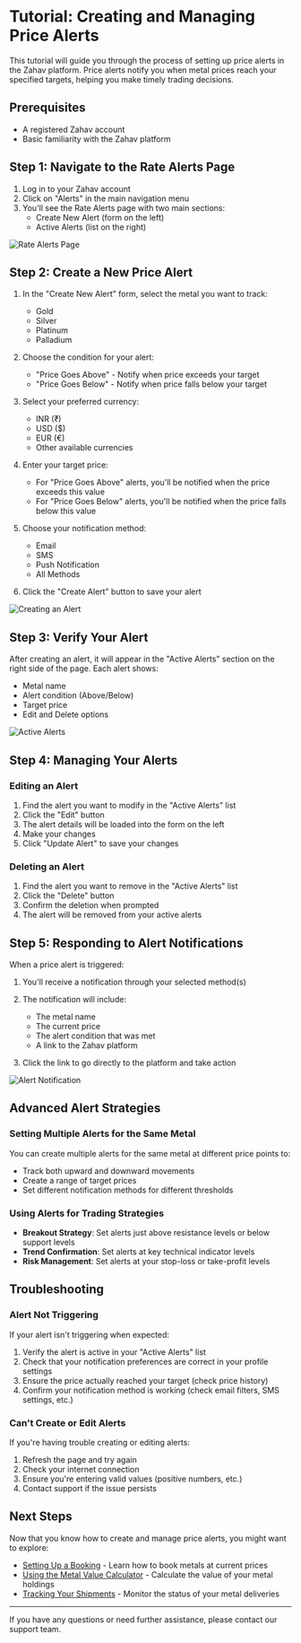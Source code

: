 # Tutorial: Creating and Managing Price Alerts

This tutorial will guide you through the process of setting up price alerts in the Zahav platform. Price alerts notify you when metal prices reach your specified targets, helping you make timely trading decisions.

## Prerequisites

- A registered Zahav account
- Basic familiarity with the Zahav platform

## Step 1: Navigate to the Rate Alerts Page

1. Log in to your Zahav account
2. Click on "Alerts" in the main navigation menu
3. You'll see the Rate Alerts page with two main sections:
   - Create New Alert (form on the left)
   - Active Alerts (list on the right)

![Rate Alerts Page](../assets/images/tutorials/alerts-page.png)

## Step 2: Create a New Price Alert

1. In the "Create New Alert" form, select the metal you want to track:
   - Gold
   - Silver
   - Platinum
   - Palladium

2. Choose the condition for your alert:
   - "Price Goes Above" - Notify when price exceeds your target
   - "Price Goes Below" - Notify when price falls below your target

3. Select your preferred currency:
   - INR (₹)
   - USD ($)
   - EUR (€)
   - Other available currencies

4. Enter your target price:
   - For "Price Goes Above" alerts, you'll be notified when the price exceeds this value
   - For "Price Goes Below" alerts, you'll be notified when the price falls below this value

5. Choose your notification method:
   - Email
   - SMS
   - Push Notification
   - All Methods

6. Click the "Create Alert" button to save your alert

![Creating an Alert](../assets/images/tutorials/create-alert.png)

## Step 3: Verify Your Alert

After creating an alert, it will appear in the "Active Alerts" section on the right side of the page. Each alert shows:

- Metal name
- Alert condition (Above/Below)
- Target price
- Edit and Delete options

![Active Alerts](../assets/images/tutorials/active-alerts.png)

## Step 4: Managing Your Alerts

### Editing an Alert

1. Find the alert you want to modify in the "Active Alerts" list
2. Click the "Edit" button
3. The alert details will be loaded into the form on the left
4. Make your changes
5. Click "Update Alert" to save your changes

### Deleting an Alert

1. Find the alert you want to remove in the "Active Alerts" list
2. Click the "Delete" button
3. Confirm the deletion when prompted
4. The alert will be removed from your active alerts

## Step 5: Responding to Alert Notifications

When a price alert is triggered:

1. You'll receive a notification through your selected method(s)
2. The notification will include:
   - The metal name
   - The current price
   - The alert condition that was met
   - A link to the Zahav platform

3. Click the link to go directly to the platform and take action

![Alert Notification](../assets/images/tutorials/alert-notification.png)

## Advanced Alert Strategies

### Setting Multiple Alerts for the Same Metal

You can create multiple alerts for the same metal at different price points to:
- Track both upward and downward movements
- Create a range of target prices
- Set different notification methods for different thresholds

### Using Alerts for Trading Strategies

- **Breakout Strategy**: Set alerts just above resistance levels or below support levels
- **Trend Confirmation**: Set alerts at key technical indicator levels
- **Risk Management**: Set alerts at your stop-loss or take-profit levels

## Troubleshooting

### Alert Not Triggering

If your alert isn't triggering when expected:

1. Verify the alert is active in your "Active Alerts" list
2. Check that your notification preferences are correct in your profile settings
3. Ensure the price actually reached your target (check price history)
4. Confirm your notification method is working (check email filters, SMS settings, etc.)

### Can't Create or Edit Alerts

If you're having trouble creating or editing alerts:

1. Refresh the page and try again
2. Check your internet connection
3. Ensure you're entering valid values (positive numbers, etc.)
4. Contact support if the issue persists

## Next Steps

Now that you know how to create and manage price alerts, you might want to explore:

- [Setting Up a Booking](./creating-bookings.md) - Learn how to book metals at current prices
- [Using the Metal Value Calculator](./using-calculator.md) - Calculate the value of your metal holdings
- [Tracking Your Shipments](./tracking-shipments.md) - Monitor the status of your metal deliveries

---

If you have any questions or need further assistance, please contact our support team.
